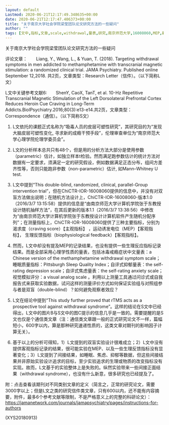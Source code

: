 ```yaml
---
layout: default
Lastmod: 2020-06-21T12:17:49.348635+00:00
date: 2020-06-21T12:17:47.406373+00:00
title: "关于南京大学社会学院梁莹团队论文研究方法的一些疑问"
author: ""
tags: [文中,指标,文章,scale,withdrawal,量表,研究,南京师范大学,16008060,MEP,新语丝]
---
```


关于南京大学社会学院梁莹团队论文研究方法的一些疑问

评论文章：　　Liang, Y., Wang, L., & Yuan, T. (2018). Targeting withdrawal symptoms in men addicted to methamphetamine with transcranial magnetic stimulation: a randomized clinical trial. JAMA Psychiatry. Published online September 12,2018. 共2页，文章类型：Research Letter（信件）。（以下简称L文）

L文中关键参考文献6:　　ShenY, CaoX, TanT, et al. 10-Hz Repetitive Transcranial Magnetic Stimulation of the Left Dorsolateral Prefrontal Cortex Reduces Heroin Cue Craving in Long-Term Addicts.BiolPsychiatry.2016;80(3):e13-e14.共2页，文章类型：Correspondence（通信）。（以下简称S文）

1.	L文依托的课题正式名称为“吸毒人员的皮层可塑性研究”，其研究目的为“发现大脑皮层可塑性变化, 寻求新的成瘾干预手段”，伦理审查单位为“南京师范大学心理学院伦理学委员会”。

2.	L文的分析样本总共只有48个，但是用的分析方法大部分是使用参数（parametric）估计，如独立样本t检验。然而满足跑参数估计的统计方法对数据有一定要求，须满足一定的研究假设，例如数据满足正态分布，组间方差齐性等，否则只能跑非参数（non-parametric）估计, 如Mann–Whitney U test.

3.	L文中提到“This double-blind, randomized, clinical, parallel-Group intervention trial”，但在ChiCTR-IOR-16008060提供的信息中，并没有对双盲方法做出说明；在随机方法设计上，ChiCTR-IOR-16008060-版本1.0（2016/3/7 13:15:58）提供的信息是“由南京师范大学计算机学院张于东教授设计随机抽样方法”，在其后更新的版本1.1（2016/3/7 13:38:56）中修改为“由南京师范大学计算机学院张于东教授设计计算机软件产生随机分配序列”；在测量指标上，ChiCTR-IOR-16008060提供了三种主要指标，分别为渴求度（craving score）【主观指标】 ，运动诱发电位（MEP）【客观指标】， 生理反馈指标（biophysiological feedback）【客观指标】。

4.	然而，L文中却没有提及MEP的记录结果，也没有提供一些生理反应指标记录结果。而是全部采用心理学性质的量表，包括冰毒戒瘾症状中文量表：a Chinese version of the methamphetamine withdrawal symptom scale；睡眠质量指标：Pittsburgh Sleep Quality Index；自评式抑郁量表：the self-rating depression scale；自评式焦虑量表：the self-rating anxiety scale；视觉模拟评分：a visual analog scale 。利用以上测量工具通过问诊式或自我报告式来获取实验数据，试问这样的测量评价方式如何保证实验组与对照组参与者是双盲（double-blind）？如何避免观察者效应？

5.	L文在结论中提到“This study further proved that rTMS acts as a prospective tool against withdrawal syndrome”。这样的结论在S文中已经得出，L文中的图片B与S文中的图C提示的信息几乎是一致的。需要提醒的是S文也仅是个通信类文章（注：通信类文章跟一般的正式研究论文不一样，篇幅短小，600字以内，算是那种研究速递性质的，这类文章对期刊的影响因子计算无关）。

6.	基于以上的分析可得知，1）L文提到的双盲实验设计很难成立；2）L文中没有提供客观指标记录的结果，很可能实验在MEP、以及一些生理反馈指标没有显著变化；3）L文提到了间接结果，如睡眠、焦虑、抑郁等数据，但这些间接结果并非原始实验设计追求的目标，至少实验追求的生理或物质的改变指标没有实现。故而，L文基于的实验整体上是失败的。纵然实验带来一些间接正面结果（withdrawal syndrome），也没有什么新意，很多研究也已经提及了。

附：点击查看该期刊对不同类别文章的定义（简言之，正常的研究论文，需要3000字以上；但是L文之类的研究信件类文章，只有600以内，还不能有内容摘要，附件，最多6个参考文献等限制，不是严格意义上的完整的科研论文）：https://jamanetwork.com/journals/jamapsychiatry/pages/instructions-for-authors

(XYS20180913)

